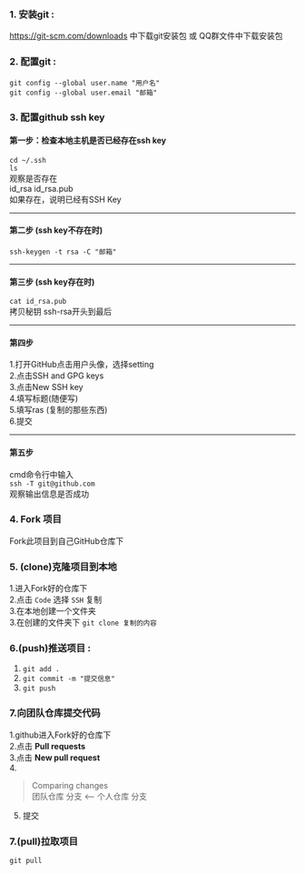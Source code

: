 ### 1. 安装git :
https://git-scm.com/downloads 中下载git安装包 或 QQ群文件中下载安装包
### 2. 配置git :
`git config --global user.name "用户名"`  
`git config --global user.email "邮箱"`  
### 3. 配置github ssh key

#### 第一步：检查本地主机是否已经存在ssh key  
`cd ~/.ssh`  
`ls`  
观察是否存在  
id_rsa  id_rsa.pub  
如果存在，说明已经有SSH Key

---

#### 第二步 (ssh key不存在时)  
`ssh-keygen -t rsa -C "邮箱"`  

---

#### 第三步 (ssh key存在时)
`cat id_rsa.pub`  
拷贝秘钥 ssh-rsa开头到最后  

---

#### 第四步
1.打开GitHub点击用户头像，选择setting  
2.点击SSH and GPG keys  
3.点击New SSH key  
4.填写标题(随便写)  
5.填写ras (复制的那些东西)  
6.提交  

---

#### 第五步
cmd命令行中输入  
`ssh -T git@github.com`  
观察输出信息是否成功  



### 4. Fork 项目
Fork此项目到自己GitHub仓库下  

### 5. (clone)克隆项目到本地
1.进入Fork好的仓库下  
2.点击 `Code` 选择 `SSH` 复制  
3.在本地创建一个文件夹  
3.在创建的文件夹下 `git clone 复制的内容` 

### 6.(push)推送项目 :
1. ` git add . `
2. ` git commit -m "提交信息" `
3. `git push`

### 7.向团队仓库提交代码
1.github进入Fork好的仓库下  
2.点击 **Pull requests**  
3.点击 **New pull request**  
4.
>Comparing changes  
>团队仓库 分支 <-- 个人仓库 分支  
  
5. 提交

### 7.(pull)拉取项目
`git pull`
